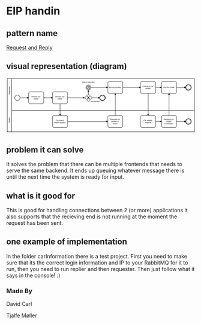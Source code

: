 # EIP handin
## pattern name
[Request and Reply](https://www.enterpriseintegrationpatterns.com/patterns/messaging/RequestReplyJmsExample.html)
## visual representation (diagram)
![](./diagram.svg)

## problem it can solve
It solves the problem that there can be multiple frontends that needs to serve the same backend. It ends up queuing whatever message there is until the next time the system is ready for input.

## what is it good for
This is good for handling connections between 2 (or more) applications it also supports that the recieving end is not running at the moment the request has been sent.

## one example of implementation
In the folder carInformation there is a test project. First you need to make sure that its the correct login information and IP to your RabbitMQ for it to run, then you need to run replier and then requester. Then just follow what it says in the console! :)

### Made By
David Carl

Tjalfe Møller

